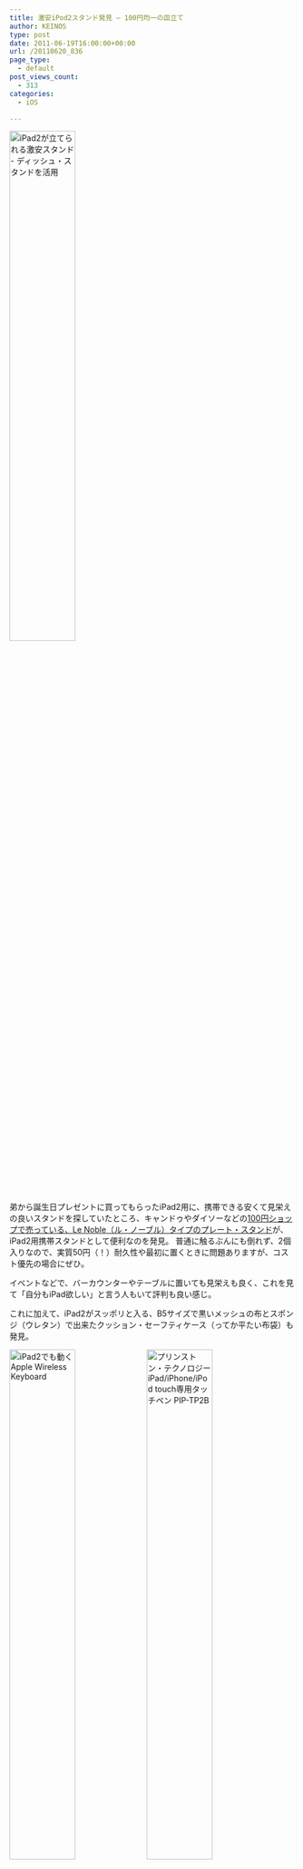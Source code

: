 ```yaml
---
title: 激安iPod2スタンド発見 – 100円均一の皿立て
author: KEINOS
type: post
date: 2011-06-19T16:00:00+00:00
url: /20110620_836
page_type:
  - default
post_views_count:
  - 313
categories:
  - iOS

---
```

<div class="section">
  <p>
    <div style="width:100%;">
      <img src="http://thumbnail.image.rakuten.co.jp/@0_mall/le-noble/cabinet/zakka/000006800504.jpg" style="width:48%;" title="iPad2が立てられる激安スタンド - ディッシュ・スタンドを活用" />
    </div>
  </p>
  
  <p>
    弟から誕生日プレゼントに買ってもらったiPad2用に、携帯できる安くて見栄えの良いスタンドを探していたところ、キャンドゥやダイソーなどの<a href="http://images.google.co.jp/images?hl=ja&#038;q=100%E5%86%86%E5%9D%87%E4%B8%80%20%7B%E7%9A%BF%E7%AB%8B%E3%81%A6%20%E3%83%97%E3%83%AC%E3%83%BC%E3%83%88%E3%82%B9%E3%82%BF%E3%83%B3%E3%83%89%7D%20Le%20Noble&#038;lr=&#038;um=1&#038;ie=UTF-8&#038;sa=N&#038;tab=wi&#038;biw=981&#038;bih=580" target="_blank">100円ショップで売っている、Le Noble（ル・ノーブル）タイプのプレート・スタンド</a>が、iPad2用携帯スタンドとして便利なのを発見。 普通に触るぶんにも倒れず、2個入りなので、実質50円（！）耐久性や最初に置くときに問題ありますが、コスト優先の場合にぜひ。
  </p>
  
  <p>
    イベントなどで、バーカウンターやテーブルに置いても見栄えも良く、これを見て「自分もiPad欲しい」と言う人もいて評判も良い感じ。
  </p>
  
  <p>
    これに加えて、iPad2がスッポリと入る、B5サイズで黒いメッシュの布とスポンジ（ウレタン）で出来たクッション・セーフティケース（ってか平たい布袋）も発見。
  </p>
  
  <p>
    <div style="width:100%; vertical-align:middle;">
      <img src="http://images.apple.com/jp/ipad/accessories/images/keyboard_20110302.jpg" style="width:48%; vertical-align:middle;" title="iPad2でも動くApple Wireless Keyboard" /><img src="http://www.princeton.co.jp/product/digitalaudio/img/piptp2/ph02s.jpg" style="width:48%;vertical-align:middle;" title="プリンストン・テクノロジー iPad/iPhone/iPod touch専用タッチペン PIP-TP2B" /></p>
    </div>
    
    <p>
      移動中は指のタッチだけで済むのですが、落ち着いて入力したり手書きでメモを取りたい場合に便利なのがワイヤレス・キーボードとタッチ・ペンです。
    </p>
    
    <p>
      ご存知、<a href="http://store.apple.com/jp/product/MC184" target="_blank">Apple純正のキーボード</a>と、<a href="http://www.princeton.co.jp/product/digitalaudio/piptp2.html" target="_blank">プリンストンテクノロジーの専用タッチペン</a> 。
    </p>
    
    <p>
      これらすべてとUQ-WiMax(Bic WiMax）のモバイル・ルータが、A4サイズで厚めの半透明なプラスチック（ポリプロピレン製）の箱型キャリーケースに綺麗に収まります。
    </p>
    
    <p>
      放浪プログラマ（ノマド・ワーカー）なくせに、ちょっとスタイリッシュになった気分。
    </p></div>